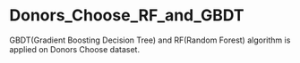 # Donors_Choose_RF_and_GBDT
GBDT(Gradient Boosting Decision Tree) and RF(Random Forest) algorithm is applied on Donors Choose dataset.
